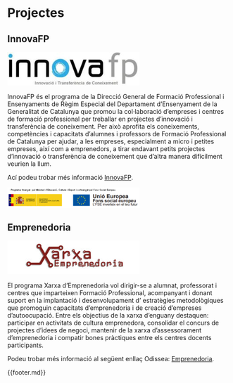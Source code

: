 # Projectes

## InnovaFP
![InnovaFP](img/innova.jpg "InnovaFP")

InnovaFP és el programa de la Direcció General de Formació Professional i Ensenyaments de Règim Especial del Departament d’Ensenyament de la Generalitat de Catalunya que promou la col·laboració d’empreses i centres de formació professional per treballar en projectes d’innovació i transferència de coneixement. Per això aprofita els coneixements, competències i capacitats d’alumnes i professors de Formació Professional de Catalunya per ajudar, a les empreses, especialment a micro i petites empreses, així com a emprenedors, a tirar endavant petits projectes d’innovació o transferència de coneixement que d’altra manera difícilment veurien la llum.

Ací podeu trobar més informació  [InnovaFP](http://www.innovafp.cat/innovafp/).

![Certificat](img/LogoFSE_MECD.jpg "LogoFSE_MECD")

## Emprenedoria
![Emprenedoria](img/empr.jpg "Emprenedoria")

El programa Xarxa d’Emprenedoria vol dirigir-se a alumnat, professorat i centres que imparteixen Formació Professional, acompanyant i donant suport en la implantació i desenvolupament d’ estratègies metodològiques que promoguin capacitats d’emprenedoria i de creació d’empreses d’autoocupació. Entre els objectius de la xarxa d’enguany destaquen: participar en activitats de cultura emprenedora, consolidar el concurs de projectes d’idees de negoci, mantenir de la xarxa d’assessorament d’emprenedoria i compatir bones pràctiques entre els centres docents participants.

Podeu trobar més informació al següent enllaç Odissea: [Emprenedoria](https://odissea.xtec.cat/).

{{footer.md}}